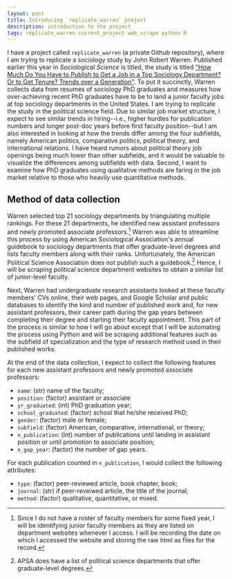 ```yaml
---
layout: post
title: Introducing `replicate_warren` project
description: introduction to the project
tags: replicate_warren current_project web_scrape python R
---
```


I have a project called `replicate_warren` (a private Github repository), where I am trying to replicate a sociology study by John Robert Warren. Published earlier this year in *Sociological Science* is titled, the study is titled ["How Much Do You Have to Publish to Get a Job in a Top Sociology Department? Or to Get Tenure? Trends over a Generation"](https://www.sociologicalscience.com/articles-v6-7-172/). To put it succinctly, Warren collects data from resumes of sociology PhD graduates and measures how over-achieving recent PhD graduates have to be to land a junior faculty jobs at top sociology departments in the United States. I am trying to replicate the study in the political science field. Due to similar job market structure, I expect to see similar trends in hiring--i.e., higher hurdles for publication numbers and longer post-doc years before first faculty position--but I am also interested in looking at how the trends differ among the four subfields, namely American politics, comparative politics, political theory, and international relations. I have heard rumors about political theory job openings being much lower than other subfields, and it would be valuable to visualize the differences among subfields with data. Second, I want to examine how PhD graduates using qualitative methods are faring in the job market relative to those who heavily use quantitative methods. 

## Method of data collection

Warren selected top 21 sociology departments by triangulating multiple rankings. For these 21 departments, he identified new assistant professors and newly promoted associate professors.[^new] Warren was able to streamline this process by using American Sociological Association's annual guidebook to sociology departments that offer graduate-level degrees and lists faculty members along with their ranks. Unfortunately, the American Political Science Association does not publish such a guidebook.[^APSA] Hence, I will be scraping political science department websites to obtain a similar list of junior-level faculty.

Next, Warren had undergraduate research assistants looked at these faculty members' CVs online, their web pages, and Google Scholar and public databases to identify the kind and number of published work and, for new assistant professors, their career path during the gap years between completing their degree and starting their faculty appointment. This part of the process is similar to how I will go about except that I will be automating the process using Python and will be scraping additional features such as the subfield of specialization and the type of research method used in their published works. 

At the end of the data collection, I expect to collect the following features for each new assistant professors and newly promoted associate professors: 

- `name`: (str) name of the faculty;
- `position`: (factor) assistant or associate
- `yr_graduated`: (int) PhD graduation year;
- `school_graduated`: (factor) school that he/she received PhD;
- `gender`: (factor) male or female;
- `subfield`: (factor) American, comparative, international, or theory;
- `n_publication`: (int) number of publications until landing in assistant position or until promotion to associate position;
- `n_gap_year`: (factor) the number of gap years.


For each publication counted in `n_publication`, I would collect the following attributes:

- `type`: (factor) peer-reviewed article, book chapter, book;
- `journal`: (str) if peer-reveiwed article, the title of the journal;
- `method`: (factor) qualitative, quantitative, or mixed.


[^APSA]: APSA does have a list of political science departments that offer graduate-level degrees. 

[^new]: Since I do not have a roster of faculty members for some fixed year, I will be identifying junior faculty members as they are listed on department websites whenever I access. I will be recording the date on which I accessed the website and storing the raw html as files for the record. 

